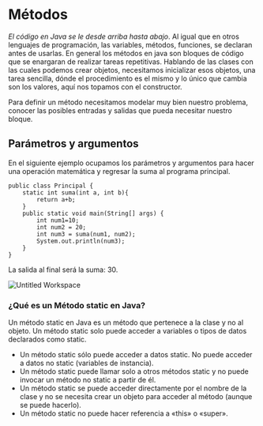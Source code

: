 # Métodos
*El código en Java se le desde arriba hasta abajo*. Al igual que en otros lenguajes de programación, las variables, métodos, funciones, se declaran antes de usarlas.
En general los métodos en java son bloques de código que se enargaran de realizar tareas repetitivas. Hablando de las clases con las cuales podemos crear objetos,
necesitamos inicializar esos objetos, una tarea sencilla, dónde el procedimiento es el mismo y lo único que cambia son los valores, aquí nos topamos con el constructor.

Para definir un método necesitamos modelar muy bien nuestro problema, conocer las posibles entradas y salidas que pueda necesitar nuestro bloque.

## Parámetros y argumentos
En el siguiente ejemplo ocupamos los parámetros y argumentos para hacer una operación matemática y regresar la suma al programa principal. 



```
public class Principal {
    static int suma(int a, int b){
        return a+b;
    }
    public static void main(String[] args) {
        int num1=10;
        int num2 = 20;
        int num3 = suma(num1, num2);
        System.out.println(num3);
    }
}

```

La salida al final será la suma: 30.

![Untitled Workspace](https://user-images.githubusercontent.com/99680214/156018466-16ee2e55-668b-4656-bb28-5e60ce31f0be.png)

### ¿Qué es un Método static en Java?

Un método static en Java es un método que pertenece a la clase y no al objeto. Un método static solo puede acceder a variables o tipos de datos declarados como static.

- Un método static sólo puede acceder a datos static. No puede acceder a datos no static (variables de instancia).
- Un método static puede llamar solo a otros métodos static y no puede invocar un método no static a partir de él.
- Un método static se puede acceder directamente por el nombre de la clase y no se necesita crear un objeto para acceder al método (aunque se puede hacerlo).
- Un método static no puede hacer referencia a «this» o «super».





